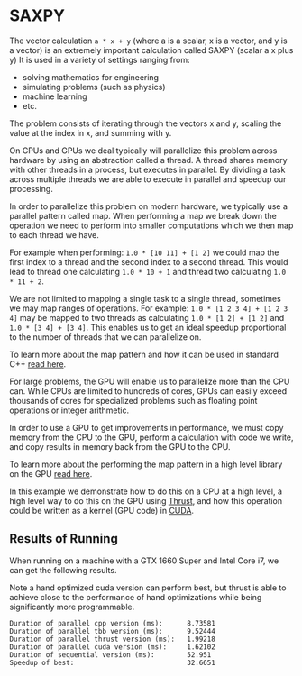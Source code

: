 # SAXPY

The vector calculation `a * x + y` (where a is a scalar, x is a vector, and y is a vector) is an extremely important calculation called SAXPY (scalar a x plus y) 
It is used in a variety of settings ranging from:
- solving mathematics for engineering
- simulating problems (such as physics)
- machine learning
- etc.

The problem consists of iterating through the vectors x and y, scaling the value at the index in x, and summing with y.

On CPUs and GPUs we deal typically will parallelize this problem across hardware by using an abstraction called a thread. 
A thread shares memory with other threads in a process, but executes in parallel. 
By dividing a task across multiple threads we are able to execute in parallel and speedup our processing.

In order to parallelize this problem on modern hardware, we typically use a parallel pattern called map. When performing a map we break 
down the operation we need to perform into smaller computations which we then map to each thread we have.

For example when performing:  `1.0 * [10 11] + [1 2]` we could map the first index to a thread and the second index to a second thread.
This would lead to thread one calculating `1.0 * 10 + 1` and thread two calculating `1.0 * 11 + 2`.

We are not limited to mapping a single task to a single thread, sometimes we may map ranges of operations. For example:
`1.0 * [1 2 3 4] + [1 2 3 4]` may be mapped to two threads as calculating `1.0 * [1 2] + [1 2]` and `1.0 * [3 4] + [3 4]`. This enables
us to get an ideal speedup proportional to the number of threads that we can parallelize on.

To learn more about the map pattern and how it can be used in standard C++ [read here](../docs/Map.md).

For large problems, the GPU will enable us to parallelize more than the CPU can. While CPUs are limited to hundreds of cores, GPUs
can easily exceed thousands of cores for specialized problems such as floating point operations or integer arithmetic.

In order to use a GPU to get improvements in performance, we must copy memory from the CPU to the GPU, perform a calculation with 
code we write, and copy results in memory back from the GPU to the CPU.

To learn more about the performing the map pattern in a high level library on the GPU [read here](../docs/MapOnGPU.md).

In this example we demonstrate how to do this on a CPU at a high level, a high level way to do this on the GPU using [Thrust](https://thrust.github.io), and how this
operation could be written as a kernel (GPU code) in [CUDA](https://docs.nvidia.com/cuda/cuda-c-programming-guide/index.html).

## Results of Running

When running on a machine with a GTX 1660 Super and Intel Core i7,
we can get the following results.

Note a hand optimized cuda version can perform best, but thrust
is able to achieve close to the performance of hand optimizations
while being significantly more programmable.

```
Duration of parallel cpp version (ms):      8.73581
Duration of parallel tbb version (ms):      9.52444
Duration of parallel thrust version (ms):   1.99218
Duration of parallel cuda version (ms):     1.62102
Duration of sequential version (ms):        52.951
Speedup of best:                            32.6651
```
